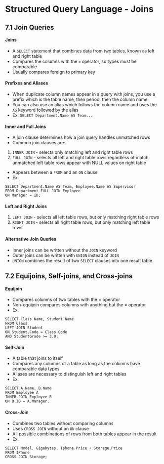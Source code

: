 # Structured Query Language - Joins

## 7.1 Join Queries

#### Joins
- A `SELECT` statement that combines data from two tables, known as left and right table
- Compares the columns with the `=` operator, so types must be comparable
- Usually compares foreign to primary key

#### Prefixes and Aliases
- When duplicate column names appear in a query with joins, you use a prefix which is the table name, then period, then the column name
- You can also use an alias which follows the column name and uses the `AS` keyword followed by the alias
- Ex. `SELECT Department.Name AS Team...`

#### Inner and Full Joins
- A join clause determines how a join query handles unmatched rows
- Common join clauses are:
1. `INNER JOIN` - selects only matching left and right table rows
2. `FULL JOIN` - selects all left and right table rows regardless of match, unmatched left table rows appear with NULL values on right table
- Appears between a `FROM` and an `ON` clause
- Ex.
```
SELECT Department.Name AS Team, Employee.Name AS Supervisor
FROM Department FULL JOIN Employee
ON Manager = ID;
```

#### Left and Right Joins
1. `LEFT JOIN` - selects all left table rows, but only matching right table rows
2. `RIGHT JOIN` - selects all right table rows, but only matching left table rows

#### Alternative Join Queries
- Inner joins can be written without the `JOIN` keyword
- Outer joins can be written with `UNION` instead of `JOIN`
- `UNION` combines the result of two `SELECT` clauses into one result table


## 7.2 Equijoins, Self-joins, and Cross-joins

#### Equijoin
- Compares columns of two tables with the = operator
- Non-equijoin compares columns with anything but the = operator
- Ex.
```
SELECT Class.Name, Student.Name
FROM Class
LEFT JOIN Student
ON Student.Code = Class.Code
AND StudentGrade >= 3.0;
```

#### Self-Join
- A table that joins to itself
- Compares any columns of a table as long as the columns have comparable data types
- Aliases are necessary to distinguish left and right tables
- Ex.
```
SELECT A.Name, B.Name
FROM Employee A
INNER JOIN Employee B
ON B.ID = A.Manager;
```

#### Cross-Join
- Combines two tables without comparing columns
- Uses `CROSS JOIN` without an `ON` clause
- All possible combinations of rows from both tables appear in the result
- Ex.
```
SELECT Model, Gigabytes, Iphone.Price + Storage.Price
FROM IPhone
CROSS JOIN Storage;
```